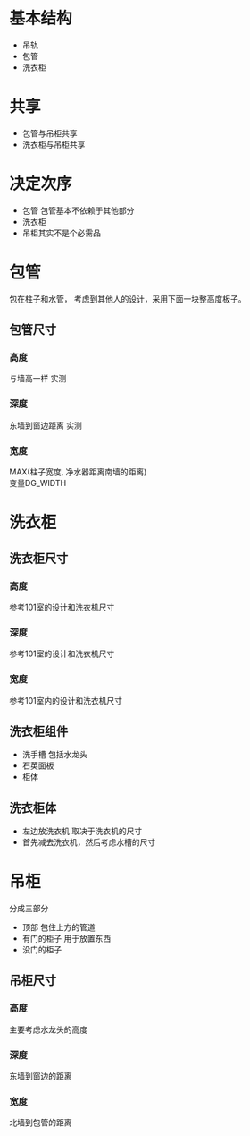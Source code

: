 # 基本结构
  * 吊轨
  * 包管
  * 洗衣柜

# 共享
  * 包管与吊柜共享
  * 洗衣柜与吊柜共享

# 决定次序
  * 包管 包管基本不依赖于其他部分
  * 洗衣柜 
  * 吊柜其实不是个必需品

# 包管
包在柱子和水管， 考虑到其他人的设计，采用下面一块整高度板子。  

## 包管尺寸
### 高度
与墙高一样
实测
### 深度
东墙到窗边距离
实测
### 宽度
MAX(柱子宽度, 净水器距离南墙的距离)  
变量DG_WIDTH
# 洗衣柜
## 洗衣柜尺寸

### 高度
参考101室的设计和洗衣机尺寸
### 深度
参考101室的设计和洗衣机尺寸
### 宽度
参考101室内的设计和洗衣机尺寸
## 洗衣柜组件
  * 洗手槽 包括水龙头
  * 石英面板
  * 柜体
## 洗衣柜体
  * 左边放洗衣机 取决于洗衣机的尺寸
  * 首先减去洗衣机，然后考虑水槽的尺寸


# 吊柜
分成三部分
  * 顶部 包住上方的管道
  * 有门的柜子 用于放置东西
  * 没门的柜子

## 吊柜尺寸
### 高度
主要考虑水龙头的高度
### 深度
东墙到窗边的距离
### 宽度
北墙到包管的距离




